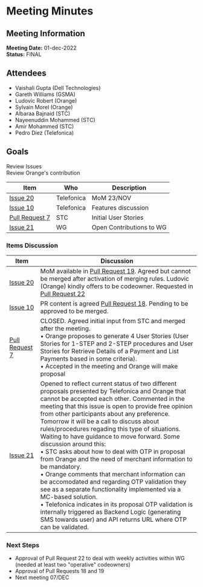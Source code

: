 # Meeting Minutes
## Meeting Information
**Meeting Date:** 01-dec-2022<br/>
**Status:** FINAL

## Attendees
- Vaishali Gupta (Dell Technologies)
- Gareth Williams (GSMA)
- Ludovic Robert (Orange)
- Sylvain Morel (Orange)
- Albaraa Bajnaid (STC)
- Nayeenuddin Mohammed (STC)
- Amir Mohammed (STC)
- Pedro Díez (Telefonica)

## Goals
Review Issues </br>
Review Orange's contribution


Item | Who | Description
---- | ---- | ----
[Issue 20](https://github.com/camaraproject/CarrierBillingCheckOut/issues/20) | Telefonica | MoM 23/NOV
[Issue 10](https://github.com/camaraproject/CarrierBillingCheckOut/issues/10) | Telefonica | Features discussion
[Pull Request 7](https://github.com/camaraproject/CarrierBillingCheckOut/pull/7) | STC | Initial User Stories
[Issue 21](https://github.com/camaraproject/CarrierBillingCheckOut/issues/21) | WG | Open Contributions to WG 


### Items Discussion

Item | Discussion
---- | ----
[Issue 20](https://github.com/camaraproject/CarrierBillingCheckOut/issues/20) | MoM available in [Pull Request 19](https://github.com/camaraproject/CarrierBillingCheckOut/pull/19). Agreed but cannot be merged after activation of merging rules. Ludovic (Orange) kindly offers to be codeowner. Requested in [Pull Request 22](https://github.com/camaraproject/CarrierBillingCheckOut/pull/22)
[Issue 10](https://github.com/camaraproject/CarrierBillingCheckOut/issues/10) | PR content is agreed [Pull Request 18](https://github.com/camaraproject/CarrierBillingCheckOut/pull/18). Pending to be approved to be merged.
[Pull Request 7](https://github.com/camaraproject/CarrierBillingCheckOut/pull/7) | CLOSED. Agreed initial input from STC and merged after the meeting.<br/> • Orange proposes to generate 4 User Stories (User Stories for 1-STEP and 2-STEP procedures and User Stories for Retrieve Details of a Payment and List Payments based in some criteria).<br/> • Accepted in the meeting and Orange will make proposal
[Issue 21](https://github.com/camaraproject/CarrierBillingCheckOut/issues/20) | Opened to reflect current status of two different proposals presented by Telefonica and Orange that cannot be accepted each other. Commented in the meeting that this issue is open to provide free opinion from other participants about any preference. Tomorrow it will be a call to discuss about rules/procedures regading this type of situations. Waiting to have guidance to move forward. Some discussion around this:<br/> • STC asks about how to deal with OTP in proposal from Orange and the need of merchant information to be mandatory.<br/> • Orange comments that merchant information can be accomodated and regarding OTP validation they see as a separate functionality implemented via a MC-based solution.<br/> • Telefonica indicates in its proposal OTP validation is internally triggered as Backend Logic (generating SMS towards user) and API returns URL where OTP can be validated. 


### Next Steps
- Approval of Pull Request 22 to deal with weekly activities within WG (needed at least two "operative" codeowners)
- Approval of Pull Requests 18 and 19
- Next meeting 07/DEC
